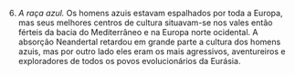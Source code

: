 ﻿6. *A raça azul.* Os homens azuis estavam espalhados por toda a Europa, mas seus melhores centros de cultura situavam-se nos vales então férteis da bacia do Mediterrâneo e na Europa norte ocidental. A absorção Neandertal retardou em grande parte a cultura dos homens azuis, mas por outro lado eles eram os mais agressivos, aventureiros e exploradores de todos os povos evolucionários da Eurásia.